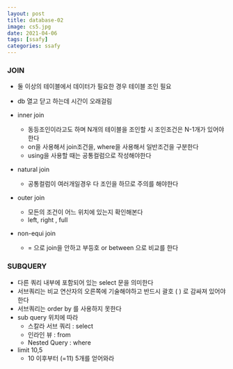 ```yaml
---
layout: post
title: database-02
image: cs5.jpg
date: 2021-04-06
tags: [ssafy]
categories: ssafy
---
```






### JOIN

- 둘 이상의 테이블에서 데이터가 필요한 경우 테이블 조인 필요
- db 열고 닫고 하는데 시간이 오래걸림 



- inner join 
  - 동등조인이라고도 하며 N개의 테이블을 조인할 시 조인조건은 N-1개가 있어야한다
  - on을 사용해서 join조건을, where을 사용해서 일반조건을 구분한다
  - using을 사용할 때는 공통컬럼으로 작성해야한다

- natural join
  - 공통컬럼이 여러개일경우 다 조인을 하므로 주의를 해야한다

- outer join 
  - 모든의 조건이 어느 위치에 있는지 확인해본다
  - left, right , full

- non-equi join
  - = 으로 join을 안하고 부등호 or between 으로 비교를 한다



### SUBQUERY

- 다른 쿼리 내부에 포함되어 있는 select 문을 의미한다
- 서브쿼리는 비교 연산자의 오른쪽에 기술해야하고 반드시 괄호 ( ) 로 감싸져 있어야 한다
- 서브쿼리는 order by 를 사용하지 못한다
- sub query 위치에 따라
  - 스칼라 서브 쿼리 : select
  - 인라인 뷰 : from
  - Nested Query : where
- limit 10,5
  - 10 이후부터 (=11) 5개를 얻어와라 

